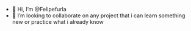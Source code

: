 - 👋 Hi, I’m @Felipefurla
- 💞️ I’m looking to collaborate on any project that i can learn something new or practice what i already know


